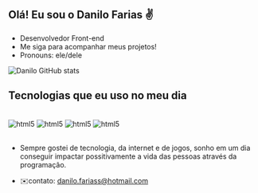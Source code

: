 ## Olá! Eu sou o Danilo Farias ✌️

- Desenvolvedor Front-end
- Me siga para acompanhar meus projetos!
- Pronouns: ele/dele

![Danilo GitHub stats](https://github-readme-stats.vercel.app/api?username=Fariassdanilo&show_icons=true&theme=radical)

## Tecnologias que eu uso no meu dia

<div style="display: ncline_block"><br/>
  <img align="center" alt="html5" src="https://img.shields.io/badge/HTML5-E34F26?style=for-the-badge&logo=html5&logoColor=white"/>
  <img align="center" alt="html5" src="https://img.shields.io/badge/CSS3-1572B6?style=for-the-badge&logo=css3&logoColor=white"/>
  <img align="center" alt="html5" src="https://img.shields.io/badge/JavaScript-323330?style=for-the-badge&logo=javascript&logoColor=F7DF1E"/>
  <img align="center" alt="html5" src="https://img.shields.io/badge/Python-3776AB?style=for-the-badge&logo=python&logoColor=white"/>
<div><br/>
  
- Sempre gostei de tecnologia, da internet e de jogos, sonho em um dia conseguir impactar possitivamente a vida das pessoas através da programação.
  
- ✉️contato: danilo.fariass@hotmail.com

